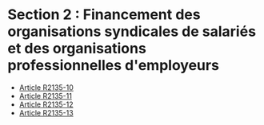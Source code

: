 # Section 2 : Financement des organisations syndicales de salariés et des organisations professionnelles d'employeurs &#13;


* [Article R2135-10](./LEGIARTI000030172697.md)
* [Article R2135-11](./LEGIARTI000030172699.md)
* [Article R2135-12](./LEGIARTI000030173405.md)
* [Article R2135-13](./LEGIARTI000030173057.md)
